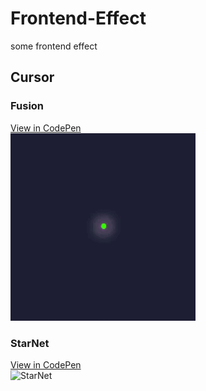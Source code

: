 # Frontend-Effect
some frontend effect
## Cursor
### Fusion
[View in CodePen](https://codepen.io/Alcostein/pen/jOveYrK)  
![Fusion](https://github.com/Alcostein/Frontend-Effect/blob/main/sample/Fusion.gif)  
### StarNet
[View in CodePen](https://codepen.io/Alcostein/pen/MWqqdZp)  
![StarNet](https://github.com/Alcostein/Frontend-Effect/blob/main/sample/StarNet.gif)  
